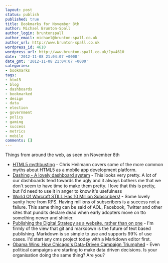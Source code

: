 ```yaml
---
layout: post
status: publish
published: true
title: Bookmarks for November 8th
author: Michael Brunton-Spall
author_login: bruntonspall
author_email: michael@brunton-spall.co.uk
author_url: http://www.brunton-spall.co.uk
wordpress_id: 4610
wordpress_url: http://www.brunton-spall.co.uk/?p=4610
date: '2012-11-08 21:04:07 +0000'
date_gmt: '2012-11-08 21:04:07 +0000'
categories:
- bookmarks
tags:
- html5
- blog
- dashboards
- bookmarked
- design
- data
- election
- government
- policy
- gaming
- success
- metrics
- mobile
comments: []
---
```

<p>Things from around the web, as seen on November 8th</p>
<ul>
<li><a href="https://hacks.mozilla.org/2012/11/html5-mythbusting/">HTML5 mythbusting</a> - Chris Heilmann covers some of the more common myths about HTML5 as a mobile app development platform.</li>
<li><a href="http://shopify.github.com/dashing/">Dashing - A lovely dashboard system</a> - This looks very pretty.  A lot of our dashboards tend towards the ugly and it always bothers me that we don&#039;t seem to have time to make them pretty.  I love that this is pretty, but I&#039;d need to use it in anger to know it&#039;s usefulness</li>
<li><a href="http://www.rockpapershotgun.com/2012/11/08/world-of-warcraft-still-has-10-million-subscribers/">World Of Warcraft STILL Has 10 Million Subscribers!</a> - Some lovely sanity here from RPS. Having millions of subscribers is a success not a failure. This same thing can be said of AOL, Facebook, Twitter and other sites that pundits declare dead when early adopters move on tto something newer and shinier.</li>
<li><a href="http://digital.cabinetoffice.gov.uk/2012/11/08/digital-strategy-as-a-website/">Publishing the Digital Strategy as a website, rather than on one</a> - I&#039;m firmly of the view that git and markdown is the future of text based publishing. Markdown is so simple to use and supports 99% of use cases. I&#039;d start any cms project today with a Markdown editor first.</li>
<li><a href="http://swampland.time.com/2012/11/07/inside-the-secret-world-of-quants-and-data-crunchers-who-helped-obama-win/print/">Obama Wins: How Chicago's Data-Driven Campaign Triumphed</a> - Even political campaigns are starting to make data driven decisions. Is your organisation doing the same thing? Are you?</li>
</ul>
